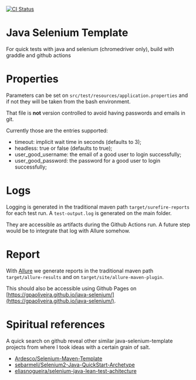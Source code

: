 [![CI Status](https://github.com/gpaOliveira/java-selenium/actions/workflows/main.yml/badge.svg)](https://github.com/gpaOliveira/java-selenium/actions/workflows/main.yml)

# Java Selenium Template

For quick tests with java and selenium (chromedriver only), build with graddle and github actions

# Properties

Parameters can be set on `src/test/resources/application.properties` and if not they will be taken from the bash environment. 

That file is **not** version controlled to avoid having passwords and emails in git. 

Currently those are the entries supported:

* timeout: implicit wait time in seconds (defaults to 3);
* headless: true or false (defaults to true);
* user_good_username: the email of a good user to login successfully;
* user_good_password: the password for a good user to login successfully; 

# Logs

Logging is generated in the traditional maven path `target/surefire-reports` for each test run. A `test-output.log` is generated on the main folder.

They are accessible as artifacts during the Github Actions run. A future step would be to integrate that log with Allure somehow.

# Report

With [Allure](https://docs.qameta.io/allure/) we generate reports in the traditional maven path `target/allure-results` and on `target/site/allure-maven-plugin`.

This should also be accessible using Github Pages on [https://gpaoliveira.github.io/java-selenium/](https://gpaoliveira.github.io/java-selenium/). 

# Spiritual references

A quick search on github reveal other similar java-selenium-template projects from where I took ideas with a certain grain of salt.

* [Ardesco/Selenium-Maven-Template](https://github.com/Ardesco/Selenium-Maven-Template/)
* [sebarmeli/Selenium2-Java-QuickStart-Archetype](https://github.com/sebarmeli/Selenium2-Java-QuickStart-Archetype)
* [eliasnogueira/selenium-java-lean-test-achitecture](https://github.com/eliasnogueira/selenium-java-lean-test-achitecture)